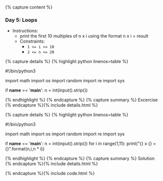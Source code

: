 {% capture content %}
### Day 5: Loops
- Instructions:
    - print the first 10 multiples of n x i using the format n x i = result
    - Constraints: 
        - `1 <= i <= 10` 
        - `2 <= n <= 20`

{% capture details %}
{% highlight python linenos=table %}

#!/bin/python3

import math
import os
import random
import re
import sys

if __name__ == '__main__':
    n = int(input().strip())

{% endhighlight %}
{% endcapture %}
{% capture summary %} 
Excercise
{% endcapture %}{% include details.html %}

{% capture details %}
{% highlight python linenos=table %}

#!/bin/python3

import math
import os
import random
import re
import sys

if __name__ == '__main__':
    n = int(input().strip())
    for i in range(1,11):
        print("{} x {} = {}".format(n,i,n * i))

{% endhighlight %}
{% endcapture %}
{% capture summary %} 
Solution
{% endcapture %}{% include details.html %}

{% endcapture %}{% include code.html %}

